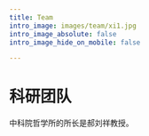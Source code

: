 ```yaml
---
title: Team
intro_image: images/team/xi1.jpg
intro_image_absolute: false
intro_image_hide_on_mobile: false

---
```

# 科研团队

中科院哲学所的所长是郝刘祥教授。
